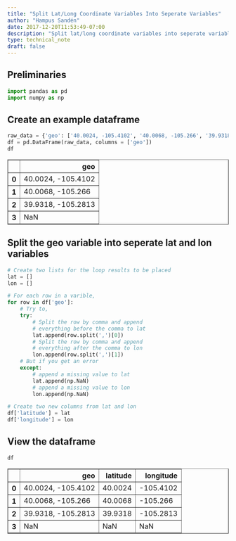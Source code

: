 ```yaml
---
title: "Split Lat/Long Coordinate Variables Into Seperate Variables"
author: "Hampus Sandén"
date: 2017-12-20T11:53:49-07:00
description: "Split lat/long coordinate variables into seperate variables."
type: technical_note
draft: false
---
```

## Preliminaries


```python
import pandas as pd
import numpy as np
```

## Create an example dataframe


```python
raw_data = {'geo': ['40.0024, -105.4102', '40.0068, -105.266', '39.9318, -105.2813', np.nan]}
df = pd.DataFrame(raw_data, columns = ['geo'])
df
```




<div>
<table border="1" class="dataframe">
  <thead>
    <tr style="text-align: right;">
      <th></th>
      <th>geo</th>
    </tr>
  </thead>
  <tbody>
    <tr>
      <th>0</th>
      <td>40.0024, -105.4102</td>
    </tr>
    <tr>
      <th>1</th>
      <td>40.0068, -105.266</td>
    </tr>
    <tr>
      <th>2</th>
      <td>39.9318, -105.2813</td>
    </tr>
    <tr>
      <th>3</th>
      <td>NaN</td>
    </tr>
  </tbody>
</table>
</div>



## Split the geo variable into seperate lat and lon variables


```python
# Create two lists for the loop results to be placed
lat = []
lon = []

# For each row in a varible,
for row in df['geo']:
    # Try to,
    try:
        # Split the row by comma and append
        # everything before the comma to lat
        lat.append(row.split(',')[0])
        # Split the row by comma and append
        # everything after the comma to lon
        lon.append(row.split(',')[1])
    # But if you get an error
    except:
        # append a missing value to lat
        lat.append(np.NaN)
        # append a missing value to lon
        lon.append(np.NaN)

# Create two new columns from lat and lon
df['latitude'] = lat
df['longitude'] = lon
```

## View the dataframe


```python
df
```




<div>
<table border="1" class="dataframe">
  <thead>
    <tr style="text-align: right;">
      <th></th>
      <th>geo</th>
      <th>latitude</th>
      <th>longitude</th>
    </tr>
  </thead>
  <tbody>
    <tr>
      <th>0</th>
      <td>40.0024, -105.4102</td>
      <td>40.0024</td>
      <td>-105.4102</td>
    </tr>
    <tr>
      <th>1</th>
      <td>40.0068, -105.266</td>
      <td>40.0068</td>
      <td>-105.266</td>
    </tr>
    <tr>
      <th>2</th>
      <td>39.9318, -105.2813</td>
      <td>39.9318</td>
      <td>-105.2813</td>
    </tr>
    <tr>
      <th>3</th>
      <td>NaN</td>
      <td>NaN</td>
      <td>NaN</td>
    </tr>
  </tbody>
</table>
</div>


